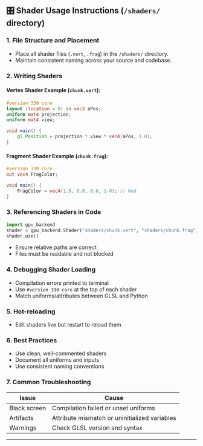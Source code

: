 ## 🎛 Shader Usage Instructions (`/shaders/` directory)

### 1. File Structure and Placement

- Place all shader files (`.vert`, `.frag`) in the `/shaders/` directory.
- Maintain consistent naming across your source and codebase.

### 2. Writing Shaders

#### Vertex Shader Example (`chunk.vert`):
```glsl
#version 330 core
layout (location = 0) in vec3 aPos;
uniform mat4 projection;
uniform mat4 view;

void main() {
    gl_Position = projection * view * vec4(aPos, 1.0);
}
```

#### Fragment Shader Example (`chunk.frag`):
```glsl
#version 330 core
out vec4 FragColor;

void main() {
    FragColor = vec4(1.0, 0.0, 0.0, 1.0); // Red
}
```

### 3. Referencing Shaders in Code

```python
import gpu_backend
shader = gpu_backend.Shader("shaders/chunk.vert", "shaders/chunk.frag")
shader.use()
```

- Ensure relative paths are correct
- Files must be readable and not blocked

### 4. Debugging Shader Loading

- Compilation errors printed to terminal
- Use `#version 330 core` at the top of each shader
- Match uniforms/attributes between GLSL and Python

### 5. Hot-reloading

- Edit shaders live but restart to reload them

### 6. Best Practices

- Use clean, well-commented shaders
- Document all uniforms and inputs
- Use consistent naming conventions

### 7. Common Troubleshooting

| Issue | Cause |
|-------|-------|
| Black screen | Compilation failed or unset uniforms |
| Artifacts | Attribute mismatch or uninitialized variables |
| Warnings | Check GLSL version and syntax |

---

